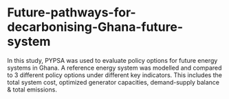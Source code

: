 # Future-pathways-for-decarbonising-Ghana-future-system
In this study, PYPSA was used to evaluate policy options for future energy systems in Ghana. A reference energy system was modelled and compared to 3 different policy options under different key indicators. This includes the total system cost, optimized generator capacities, demand-supply balance &amp; total emissions. 
